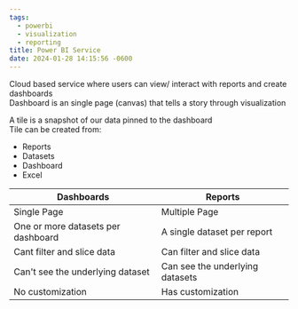 ```yaml
---
tags:
  - powerbi
  - visualization
  - reporting
title: Power BI Service
date: 2024-01-28 14:15:56 -0600
---
```


Cloud based service where users can view/ interact with reports and create dashboards  
Dashboard is an single page (canvas) that tells a story through visualization

A tile is a snapshot of our data pinned to the dashboard  
Tile can be created from:

* Reports
* Datasets
* Dashboard
* Excel

| Dashboards                         | Reports                         |
| ---------------------------------- | ------------------------------- |
| Single Page                        | Multiple Page                   |
| One or more datasets per dashboard | A single dataset per report     |
| Cant filter and slice data         | Can filter and slice data       |
| Can't see the underlying dataset   | Can see the underlying datasets |
| No customization                   | Has customization               |
